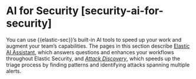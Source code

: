 # AI for Security [security-ai-for-security]

You can use {{elastic-sec}}’s built-in AI tools to speed up your work and augment your team’s capabilities. The pages in this section describe [Elastic AI Assistant](../../../solutions/security/ai/ai-assistant.md), which answers questions and enhances your workflows throughout Elastic Security, and [*Attack Discovery*](../../../solutions/security/ai/attack-discovery.md), which speeds up the triage process by finding patterns and identifying attacks spanning multiple alerts.





